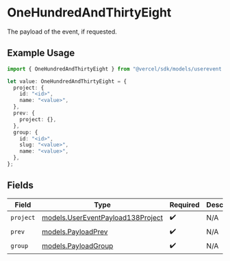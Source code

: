 # OneHundredAndThirtyEight

The payload of the event, if requested.

## Example Usage

```typescript
import { OneHundredAndThirtyEight } from "@vercel/sdk/models/userevent.js";

let value: OneHundredAndThirtyEight = {
  project: {
    id: "<id>",
    name: "<value>",
  },
  prev: {
    project: {},
  },
  group: {
    id: "<id>",
    slug: "<value>",
    name: "<value>",
  },
};
```

## Fields

| Field                                                                        | Type                                                                         | Required                                                                     | Description                                                                  |
| ---------------------------------------------------------------------------- | ---------------------------------------------------------------------------- | ---------------------------------------------------------------------------- | ---------------------------------------------------------------------------- |
| `project`                                                                    | [models.UserEventPayload138Project](../models/usereventpayload138project.md) | :heavy_check_mark:                                                           | N/A                                                                          |
| `prev`                                                                       | [models.PayloadPrev](../models/payloadprev.md)                               | :heavy_check_mark:                                                           | N/A                                                                          |
| `group`                                                                      | [models.PayloadGroup](../models/payloadgroup.md)                             | :heavy_check_mark:                                                           | N/A                                                                          |
